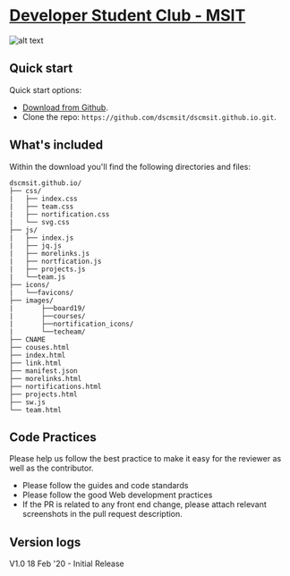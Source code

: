 # [Developer Student Club - MSIT](http://dsc.msit.in/)

![alt text](https://github.com/dscmsit/dscmsit.github.io/blob/master/Screenshot%202020-02-19%20at%202.44.52%20PM.png"DSC-MSIT")

## Quick start

Quick start options:

- [Download from Github](https://github.com/dscmsit/dscmsit.github.io.git).
- Clone the repo: `https://github.com/dscmsit/dscmsit.github.io.git`.


## What's included

Within the download you'll find the following directories and files:

```
dscmsit.github.io/
├── css/
|   ├── index.css
|   ├── team.css
|   ├── nortification.css
|   └── svg.css
├── js/
|   ├── index.js
|   ├── jq.js
|   ├── morelinks.js
|   ├── nortfication.js
|   ├── projects.js
|   └──team.js
├── icons/
|   └──favicons/
├── images/
|       ├──board19/
|       ├──courses/
|       ├──nortification_icons/
|       └──techeam/
├── CNAME
├── couses.html
├── index.html
├── link.html
├── manifest.json
├── morelinks.html  
├── nortifications.html
├── projects.html
├── sw.js
└── team.html

```

## Code Practices
Please help us follow the best practice to make it easy for the reviewer as well as the contributor.
* Please follow the guides and code standards
* Please follow the good Web development practices
* If the PR is related to any front end change, please attach relevant screenshots in the pull request description.



## Version logs

V1.0 18 Feb '20 - Initial Release
